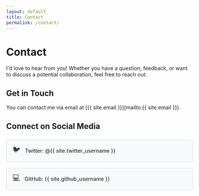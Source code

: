 ```yaml
---
layout: default
title: Contact
permalink: /contact/
---
```


# Contact

I'd love to hear from you! Whether you have a question, feedback, or want to discuss a potential collaboration, feel free to reach out.

## Get in Touch

You can contact me via email at [{{ site.email }}](mailto:{{ site.email }}).

## Connect on Social Media

<div class="social-links">
  <a href="https://twitter.com/{{ site.twitter_username }}" class="social-link twitter" target="_blank" rel="noopener noreferrer">
    <span class="icon">🐦</span> Twitter: @{{ site.twitter_username }}
  </a>
  <a href="https://github.com/{{ site.github_username }}" class="social-link github" target="_blank" rel="noopener noreferrer">
    <span class="icon">💻</span> GitHub: {{ site.github_username }}
  </a>
</div>

<style>
  .social-links {
    display: flex;
    flex-direction: column;
    gap: 1rem;
    margin: 1.5rem 0;
  }
  
  .social-link {
    display: inline-flex;
    align-items: center;
    padding: 0.75rem 1rem;
    background-color: #f8f9fa;
    border-radius: 4px;
    text-decoration: none;
    color: #333;
    font-weight: 500;
    transition: all 0.3s ease;
    border: 1px solid #ddd;
  }
  
  .social-link:hover {
    background-color: #e9ecef;
    transform: translateY(-2px);
    box-shadow: 0 4px 6px rgba(0, 0, 0, 0.1);
  }
  
  .social-link .icon {
    margin-right: 0.75rem;
    font-size: 1.25rem;
  }
  
  .twitter:hover {
    color: #1DA1F2;
    border-color: #1DA1F2;
  }
  
  .github:hover {
    color: #333;
    border-color: #333;
  }
</style>
